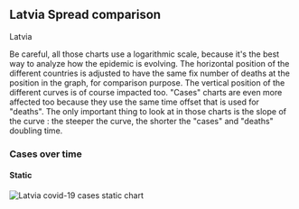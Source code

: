 ## Latvia Spread comparison 

Latvia



Be careful, all those charts use a logarithmic scale, because it's the best way to analyze how the epidemic is evolving. 
The horizontal position of the different countries is adjusted to have the same fix number of deaths at the position in the graph, for comparison purpose.
The vertical position of the different curves is of course impacted too.
"Cases" charts are even more affected too because they use the same time offset that is used for "deaths".
The only important thing to look at in those charts is the slope of the curve : the steeper the curve, the shorter the "cases" and "deaths" doubling time.


 
### Cases over time
 
#### Static
![Latvia covid-19 cases static chart](https://raw.githubusercontent.com/madlag/coronavirus_study/master/notebooks/graphs/2020-03-20/countries/Latvia/2020-03-20_Latvia_deaths.png "Latvia covid-19 cases static chart")   

